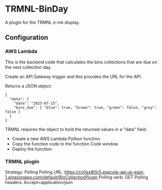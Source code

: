 # TRMNL-BinDay

A plugin for the TRMNL e-ink display.

## Configuration

### AWS Lambda
This is the backend code that calculates the bins collections that are due on the next collection day.

Create an API Gateway trigger and this provides the URL for the API.

Returns a JSON object:

```
{
  "data": {
    "date": "2025-07-15",
    "bins_due": { "blue": true, "brown": true, "green": false, "grey": false }
  }
}
```

TRMNL requires the object to hold the returned values in a "data" field.

- Create a new AWS Lambda Python function.
- Copy the function code in the function Code window.
- Deploy the function.

### TRMNL plugin
Strategy: Polling
Polling URL: https://cv0sx8t5r5.execute-api.us-east-1.amazonaws.com/default/BinCollectionPlugin
Polling verb: GET
Polling headers: Accept=application/json
